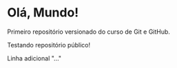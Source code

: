 # Olá, Mundo!
 Primeiro repositório versionado do curso de Git e GitHub.

 Testando repositório público!
 
 Linha adicional "..."






